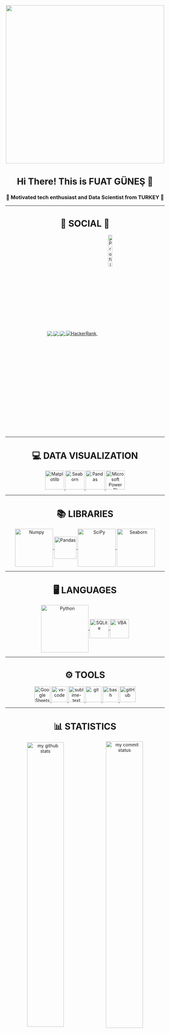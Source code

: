 ## 
<div align="center">
<img src="https://cdn.dribbble.com/users/2344801/screenshots/4774578/alphatestersanimation2.gif" width="500px">
</div>
<div align="center"> <h1 align="center"> Hi There! This is FUAT GÜNEŞ 👋 </h1> </div>
<h3 align="center">💬 Motivated tech enthusiast and Data Scientist from TURKEY 💬</h3>

---

<div align="center"> <h1 align="center"> 👨 SOCIAL 👩 </h1> </div>
<p align="center">
<a href="https://www.linkedin.com/in/fuat-gunes/">
  <img align="center" src="https://img.shields.io/badge/linkedin-%230077B5.svg?&style=for-the-badge&logo=linkedin&logoColor=white" />
</a>
<a href="mailto:fuatgunes01@gmail.com">  
  <img align="center" src="https://img.shields.io/badge/gmail-f1f2f6.svg?&style=for-the-badge&logo=gmail&logoColor=red" />
</a>
<a href="https://medium.com/@fuatgunes">
  <img align="center" src="https://img.shields.io/badge/%20-medium-black?&style=for-the-badge&logoColor=white" />
</a>
<a href="https://www.hackerrank.com/fuatgunes">
  <img align="center" src="https://img.shields.io/badge/-Hackerrank-2EC866?style=for-the-badge&logo=HackerRank&logoColor=white" alt="HackerRank"/>
</a>
<a href="https://github.com/Gunesman">
  <img align="center" src="https://komarev.com/ghpvc/?username=Gunesman" alt="Profile Views" width="16%"/>
</a>
</p>

---

<div align="center"> <h1 align="center"> 💻 DATA VISUALIZATION </h1> </div>
<p align="center">
<a href="#" target="_blank"> 
  <img src="https://upload.wikimedia.org/wikipedia/commons/thumb/8/84/Matplotlib_icon.svg/2048px-Matplotlib_icon.svg.png" alt="Matplotlib" height="60"/> 
</a>
<a href="#" target="_blank"> 
  <img src="https://seaborn.pydata.org/_static/logo-wide-lightbg.svg" alt="Seaborn" height="60"/> 
</a>
<a href="#" target="_blank"> 
  <img src="https://upload.wikimedia.org/wikipedia/commons/thumb/e/ed/Pandas_logo.svg/2560px-Pandas_logo.svg.png" alt="Pandas" height="60"/> 
</a>
<a href="#" target="_blank"> 
  <img src="https://insightsoftware.com/wp-content/uploads/2018/03/blog-microsoft-power-bi-solid-color.jpg" alt="Microsoft Power BI" height="60"/> 
</a>
</p>

---

<div align="center"> <h1 align="center"> 📚 LIBRARIES </h1> </div>
<p align="center">
<a href="#" target="_blank"> <img align="center" src="https://numpy.org/doc/stable/_static/numpylogo.svg" alt="Numpy" width="120"/> </a>
<a href="#" target="_blank"> <img align="center" src="https://upload.wikimedia.org/wikipedia/commons/thumb/e/ed/Pandas_logo.svg/2560px-Pandas_logo.svg.png" alt="Pandas" height="70"/> </a>
<a href="#" target="_blank"> <img align="center" src="https://scipy.org/images/logo.svg" alt="SciPy" width="120"/> </a>
<a href="#" target="_blank"> <img align="center" src="https://seaborn.pydata.org/_static/logo-wide-lightbg.svg" alt="Seaborn" width="120"/> </a>
</p>

---

<div align="center"> <h1 align="center"> 🖥 LANGUAGES </h1> </div>
<p align="center">
<a href="#" target="_blank"> <img align="center" src="https://download.logo.wine/logo/Python_(programming_language)/Python_(programming_language)-Logo.wine.png" alt="Python" width="150"/> </a>
<a href="#" target="_blank"> <img align="center" src="https://upload.wikimedia.org/wikipedia/commons/thumb/3/38/SQLite370.svg/1200px-SQLite370.svg.png" alt="SQLite" height="60"/> </a>
<a href="#" target="_blank"> <img align="center" src="https://ouzhang.me/talk/2019-dde-vba/featured.jpg" alt="VBA" height="60"/> </a>
</p>

---

<div align="center"> <h1 align="center"> ⚙ TOOLS </h1> </div>
<p align="center">
<a href="#" target="_blank"> <img src="https://smartgyann.files.wordpress.com/2020/05/457-4573752_read-more-on-how-you-can-use-your.png" alt="Google Sheets" height="50"/> </a>
<a href="#" target="_blank"> <img src="https://www.pngitem.com/pimgs/m/80-800968_vscode-visual-studio-logo-png-transparent-png.png" alt="vs-code" height="50"/> </a>
<a href="#" target="_blank"> <img src="https://cdn.icon-icons.com/icons2/1381/PNG/512/sublimetext_94866.png" alt="sublime-text" height="50"/> </a>
<a href="#" target="_blank"> <img src="https://www.vectorlogo.zone/logos/git-scm/git-scm-icon.svg" alt="git" height="50"/> </a>
<a href="#" target="_blank"> <img src="https://www.vectorlogo.zone/logos/gnu_bash/gnu_bash-icon.svg" alt="bash" height="50"/> </a>
<a href="#" target="_blank"> <img src="https://github.githubassets.com/images/modules/logos_page/Octocat.png" alt="gitHub" height="50"/> </a>
</p>

---

<div align="center"> <h1 align="center"> 📊 STATISTICS </h1> </div>
<p align="center">
<img align="center" src="https://github-readme-stats.vercel.app/api?username=Gunesman&count_private=true&theme=algolia&show_icons=true&hide_border=true" alt="my github stats" width="48%"/>&nbsp;
<img align="center" src="https://github-readme-streak-stats.herokuapp.com/?user=Gunesman&theme=algolia" alt="my commit status" width="48.2%"/>
</p>

---

<div align="center"> <h1 align="center"> 💾 MY REPOSITORIES  </h1> </div>
<p align="center">
<a href="https://github.com/Gunesman/01_DATA_SCIENCE_NOTEBOOKS">
  <img align="center" src="https://github-readme-stats.vercel.app/api/pin/?username=Gunesman&repo=01_DATA_SCIENCE_NOTEBOOKS&theme=algolia" />
</a>
<a href="https://github.com/Gunesman/02_ASSIGNMENTS">
  <img align="center" src="https://github-readme-stats.vercel.app/api/pin/?username=Gunesman&repo=02_ASSIGNMENTS&theme=algolia" />
</a>
<a href="https://github.com/Gunesman/03_PROJECTS">
  <img align="center" src="https://github-readme-stats.vercel.app/api/pin/?username=Gunesman&repo=03_PROJECTS&theme=algolia" />
</a>
<a href="https://github.com/Gunesman/04_PYTHON">
  <img align="center" src="https://github-readme-stats.vercel.app/api/pin/?username=Gunesman&repo=04_PYTHON&theme=algolia" />
</a>
<a href="https://github.com/Gunesman/05_SQL">
  <img align="center" src="https://github-readme-stats.vercel.app/api/pin/?username=Gunesman&repo=05_SQL&theme=algolia" />
</a>
</p>
